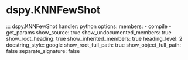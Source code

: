 # dspy.KNNFewShot

::: dspy.KNNFewShot
    handler: python
    options:
        members:
            - compile
            - get_params
        show_source: true
        show_undocumented_members: true
        show_root_heading: true
        show_inherited_members: true
        heading_level: 2
        docstring_style: google
        show_root_full_path: true
        show_object_full_path: false
        separate_signature: false
